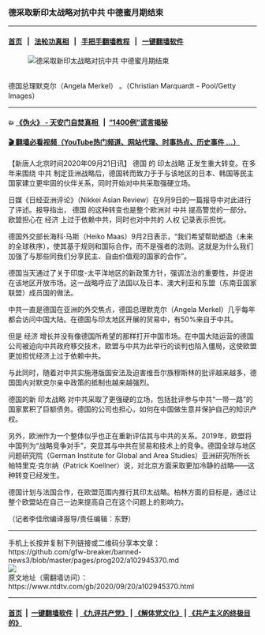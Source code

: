 ### 德采取新印太战略对抗中共 中德蜜月期结束
------------------------

#### [首页](https://github.com/gfw-breaker/banned-news3/blob/master/README.md) &nbsp;&nbsp;|&nbsp;&nbsp; [法轮功真相](https://github.com/begood0513/basic/blob/master/README.md)  &nbsp;&nbsp;|&nbsp;&nbsp; [手把手翻墙教程](https://github.com/gfw-breaker/guides/wiki)  &nbsp;&nbsp;|&nbsp;&nbsp; [一键翻墙软件](https://github.com/gfw-breaker/nogfw/blob/master/README.md)  



<div><div class="featured_image">
 <figure>
  <img alt="德采取新印太战略对抗中共 中德蜜月期结束" src="https://i.ntdtv.com/assets/uploads/2020/09/d2d90f5423097bd4e297ae952747b7db-800x450.jpg"/>
 </figure><br/>
 <span class="caption">
  德国总理默克尔（Angela Merkel） 。（Christian Marquardt - Pool/Getty Images）
 </span>
</div>
</div><hr/>

#### 💥 [《伪火》 - 天安门自焚真相 ](http://158.247.195.190:10000/videos/blog/weihuo.html)&nbsp; |&nbsp; [“1400例”谎言揭秘  ](http://158.247.195.190:10000/videos/blog/jiexi1400.html)

#### [ 🎬  翻墙必看视频（YouTube热门频道、网站代理、时事热点、历史事件 ...）](https://github.com/gfw-breaker/links/blob/master/banned.md)

<div><div class="post_content" itemprop="articleBody">
 <p>
  【新唐人北京时间2020年09月21日讯】
  <ok href="https://www.ntdtv.com/gb/德国.htm">
   德国
  </ok>
  的
  <ok href="https://www.ntdtv.com/gb/印太战略.htm">
   印太战略
  </ok>
  正发生重大转变。在多年来围绕
  <ok href="https://www.ntdtv.com/gb/中共.htm">
   中共
  </ok>
  制定亚洲战略后，德国转而致力于于与该地区的日本、韩国等民主国家建立更牢固的伙伴关系，同时开始对中共采取强硬立场。
 </p>
 <p>
  日媒《日经亚洲评论》（Nikkei Asian Review）在9月9日的一篇报导中对此进行了评述。报导指出，
  <ok href="https://www.ntdtv.com/gb/德国.htm">
   德国
  </ok>
  的这种转变也是整个欧洲对
  <ok href="https://www.ntdtv.com/gb/中共.htm">
   中共
  </ok>
  提高警觉的一部分。欧盟担心在
  <ok href="https://www.ntdtv.com/gb/经济.htm">
   经济
  </ok>
  上过于依赖中共，同时也对中共的
  <ok href="https://www.ntdtv.com/gb/人权.htm">
   人权
  </ok>
  记录表示担忧。
 </p>
 <p>
  德国外交部长海科·马斯（Heiko Maas）9月2日表示，“我们希望帮助塑造（未来的全球秩序），使其基于规则和国际合作，而不是强者的法则。这就是为什么我们加强了与那些同我们分享民主、自由价值观的国家的合作”。
 </p>
 <p>
  德国当天通过了关于印度-太平洋地区的新政策方针，强调法治的重要性，并促进在该地区开放市场。这一战略呼应了法国以及日本、澳大利亚和东盟（东南亚国家联盟）成员国的做法。
 </p>
 <p>
  中共一直是德国在亚洲的外交焦点，德国总理默克尔（Angela Merkel）几乎每年都会访问中国大陆。在德国与印太地区开展的贸易中，有50%来自于中共。
 </p>
 <p>
  但是
  <ok href="https://www.ntdtv.com/gb/经济.htm">
   经济
  </ok>
  增长并没有像德国所希望的那样打开中国市场。在中国大陆运营的德国公司被迫向中共政府移交技术，欧盟与中共为此举行的谈判也陷入僵局，这使欧盟更加担忧经济上过于依赖中共。
 </p>
 <p>
  与此同时，随着对中共实施港版国安法及迫害维吾尔族穆斯林的批评越来越多，德国国内对默克尔亲中政策的抵制也越来越强烈。
 </p>
 <p>
  德国的新
  <ok href="https://www.ntdtv.com/gb/印太战略.htm">
   印太战略
  </ok>
  对中共采取了更强硬的立场，包括批评参与中共“一带一路”的国家累积了巨额债务。德国的公司也担心，如何在中国做生意并保护自己的知识产权。
 </p>
 <p>
  另外，欧洲作为一个整体似乎也正在重新评估其与中共的关系。2019年，欧盟将中国列为“战略竞争对手”，突显其与中共在贸易和技术上的竞争。德国全球与地区问题研究院（German Institute for Global and Area Studies）亚洲研究所所长帕特里克·克尔纳（Patrick Koellner）说，对北京方面采取更加冷静的战略——这种转变已经发生。
 </p>
 <p>
  德国计划与法国合作，在欧盟范围内推行其印太战略。柏林方面的目标是，通过让整个欧盟站在自己一边来提高自己在这个问题上的影响力。
 </p>
 <p>
  （记者李佳欣编译报导/责任编辑：东野）
 </p>
 <div class="single_ad">
 </div>
</div>
</div>
<hr/>
手机上长按并复制下列链接或二维码分享本文章：<br/>
https://github.com/gfw-breaker/banned-news3/blob/master/pages/prog202/a102945370.md <br/>
<a href='https://github.com/gfw-breaker/banned-news3/blob/master/pages/prog202/a102945370.md'><img src='https://github.com/gfw-breaker/banned-news3/blob/master/pages/prog202/a102945370.md.png'/></a> <br/>
原文地址（需翻墙访问）：https://www.ntdtv.com/gb/2020/09/20/a102945370.html


------------------------
#### [首页](https://github.com/gfw-breaker/banned-news3/blob/master/README.md) &nbsp;|&nbsp; [一键翻墙软件](https://github.com/gfw-breaker/nogfw/blob/master/README.md) &nbsp;| [《九评共产党》](https://github.com/gfw-breaker/9ping.md/blob/master/README.md#九评之一评共产党是什么) | [《解体党文化》](https://github.com/gfw-breaker/jtdwh.md/blob/master/README.md) | [《共产主义的终极目的》](https://github.com/gfw-breaker/gczydzjmd.md/blob/master/README.md)


<img src='http://gfw-breaker.win/banned-news3/pages/prog202/a102945370.md' width='0px' height='0px'/>